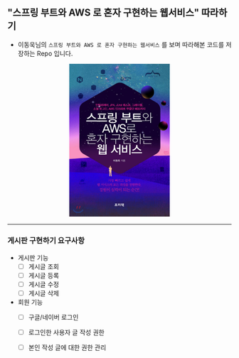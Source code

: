 ## "스프링 부트와 AWS 로 혼자 구현하는 웹서비스" 따라하기

- 이동욱님의 `스프링 부트와 AWS 로 혼자 구현하는 웹서비스` 를 보며 따라해본 코드를 저장하는 Repo 입니다.
<p align="center">
  <img src="./BookCover.png"  width=45% height=45% >
</p>

---

### 게시판 구현하기 요구사항
- 게시판 기능
  - [ ] 게시글 조회
  - [ ] 게시글 등록
  - [ ] 게시글 수정
  - [ ] 게시글 삭제
- 회원 기능
  - [ ] 구글/네이버 로그인
  - [ ] 로그인한 사용자 글 작성 권한
  - [ ] 본인 작성 글에 대한 권한 관리

